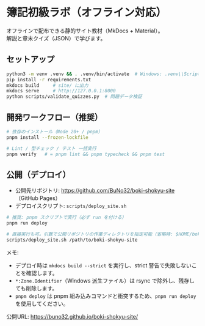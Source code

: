 # 簿記初級ラボ（オフライン対応）

オフラインで配布できる静的サイト教材（MkDocs + Material）。  
解説と章末クイズ（JSON）で学びます。

## セットアップ

```bash
python3 -m venv .venv && . .venv/bin/activate  # Windows: .venv\\Scripts\\activate
pip install -r requirements.txt
mkdocs build     # site/ に出力
mkdocs serve     # http://127.0.0.1:8000
python scripts/validate_quizzes.py  # 問題データ検証
```

## 開発ワークフロー（推奨）

```bash
# 依存のインストール（Node 20+ / pnpm）
pnpm install --frozen-lockfile

# Lint / 型チェック / テスト 一括実行
pnpm verify   # = pnpm lint && pnpm typecheck && pnpm test
```

## 公開（デプロイ）

- 公開先リポジトリ: https://github.com/BuNo32/boki-shokyu-site （GitHub Pages）
- デプロイスクリプト: `scripts/deploy_site.sh`

```bash
# 推奨: pnpm スクリプトで実行（必ず run を付ける）
pnpm run deploy

# 直接実行も可。引数で公開リポジトリの作業ディレクトリを指定可能（省略時: $HOME/boki-shokyu-site）
scripts/deploy_site.sh /path/to/boki-shokyu-site
```

メモ:

- デプロイ時は `mkdocs build --strict` を実行し、strict 警告で失敗しないことを確認します。
- `*:Zone.Identifier`（Windows 派生ファイル）は rsync で除外し、残存しても削除します。
- `pnpm deploy` は pnpm 組み込みコマンドと衝突するため、`pnpm run deploy` を使用してください。

公開URL: https://buno32.github.io/boki-shokyu-site/
